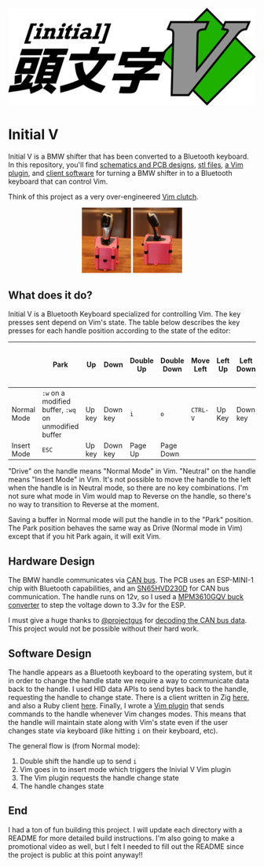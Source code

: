 <p align="center">
  <img src="images/logo.png">
</p>

# Initial V

Initial V is a BMW shifter that has been converted to a Bluetooth keyboard.
In this repository, you'll find [schematics and PCB designs](pcb), [stl files](housing),
[a Vim plugin](vim-plugin), and [client software](client) for turning a BMW
shifter in to a Bluetooth keyboard that can control Vim.

Think of this project as a very over-engineered [Vim clutch](https://github.com/alevchuk/vim-clutch).

<p align="center">
  <img alt="Handle Front View" src="images/P3010002.jpeg" width=100 /> <img alt="Handle Side View" src="images/P3010003.jpeg" width=100 />
</p>

## What does it do?

Initial V is a Bluetooth Keyboard specialized for controlling Vim.
The key presses sent depend on Vim's state.
The table below describes the key presses for each handle position according to the state of the editor:

|             |  Park  |  Up  | Down | Double Up | Double Down | Move Left | Left Up | Left Down | Move Right (back to center) |
|-------      |--------|------|------|-----------|-------------|-----------|---------|-----------|------------|
| Normal Mode | `:w` on a modified buffer, `:wq` on unmodified buffer | Up key | Down key | `i` | `o` | `CTRL-V` | Up Key | Down key | `ESC` |
| Insert Mode | `ESC` | Up key | Down key | Page Up | Page Down|           |         |           |            |

"Drive" on the handle means "Normal Mode" in Vim.  "Neutral" on the handle means "Insert Mode" in Vim.
It's not possible to move the handle to the left when the handle is in Neutral mode, so there are no key combinations.
I'm not sure what mode in Vim would map to Reverse on the handle, so there's no way to transition to Reverse at the moment.

Saving a buffer in Normal mode will put the handle in to the "Park" position.
The Park position behaves the same way as Drive (Normal mode in Vim) except that if you hit Park again, it will exit Vim.

## Hardware Design

The BMW handle communicates via [CAN bus](https://en.wikipedia.org/wiki/CAN_bus).
The PCB uses an ESP-MINI-1 chip with Bluetooth capabilities, and an [SN65HVD230D](https://www.digikey.com/en/products/detail/texas-instruments/sn65hvd230d/1574496) for CAN bus communication.
The handle runs on 12v, so I used a [MPM3610GQV buck converter](https://www.digikey.com/en/products/detail/monolithic-power-systems-inc/MPM3610GQV-Z/5292909) to step the voltage down to 3.3v for the ESP.

I must give a huge thanks to [@projectgus](https://aus.social/@projectgus) for [decoding the CAN bus data](https://www.projectgus.com/2022/06/bmw-f-series-gear-selector-part-one-failures/).
This project would not be possible without their hard work.

## Software Design

The handle appears as a Bluetooth keyboard to the operating system, but it in order to change the handle state we require a way to communicate data back to the handle.
I used HID data APIs to send bytes back to the handle, requesting the handle to change state.
There is a client written in Zig [here](client), and also a Ruby client [here](firmware/ctrl.rb).
Finally, I wrote a [Vim plugin](vim-plugin) that sends commands to the handle whenever Vim changes modes.
This means that the handle will maintain state along with Vim's state even if the user changes state via keyboard (like hitting `i` on their keyboard, etc).

The general flow is (from Normal mode):

1. Double shift the handle up to send `i`
2. Vim goes in to insert mode which triggers the Inivial V Vim plugin
3. The Vim plugin requests the handle change state
4. The handle changes state

## End

I had a ton of fun building this project.  I will update each directory with a README for more detailed build instructions.  I'm also going to make a promotional video as well, but I felt I needed to fill out the README since the project is public at this point anyway!!
